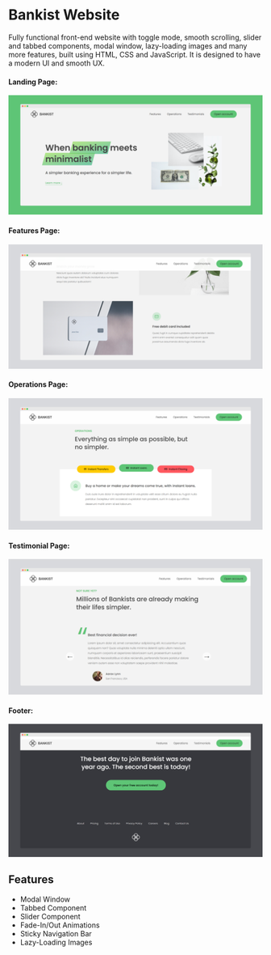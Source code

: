 # Bankist Website
Fully functional front-end website with toggle mode,  smooth scrolling, slider and tabbed components, modal window, lazy-loading images and many more features, built using HTML, CSS and JavaScript. It is designed to have a modern UI and smooth UX.

#### Landing Page:
![landing page](img/landing-page.png)

#### Features Page:
![features page](img/features-page.png)

#### Operations Page:
![operations page](img/operations-page.png)

#### Testimonial Page:
![testimonial page](img/testimonial-page.png)

#### Footer:
![footer](img/footer.png)

## Features
* Modal Window
* Tabbed Component
* Slider Component
* Fade-In/Out Animations
* Sticky Navigation Bar
* Lazy-Loading Images